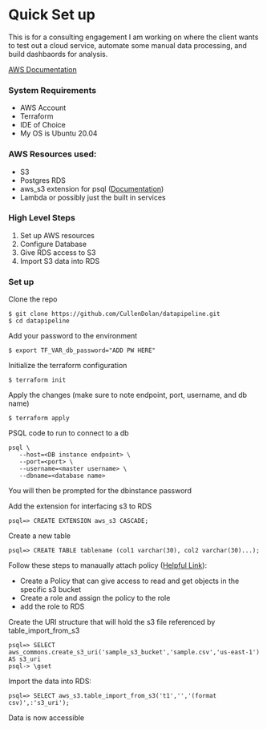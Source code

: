 # Quick Set up

This is for a consulting engagement I am working on where the client wants to test out a cloud service, automate some manual data processing, and build dashbaords for analysis.

[AWS Documentation](https://docs.aws.amazon.com/AmazonRDS/latest/UserGuide/PostgreSQL.Procedural.Importing.html)

### System Requirements
- AWS Account
- Terraform
- IDE of Choice
- My OS is Ubuntu 20.04

### AWS Resources used:
- S3
- Postgres RDS 
- aws_s3 extension for psql ([Documentation](https://docs.aws.amazon.com/AmazonRDS/latest/UserGuide/PostgreSQL.Procedural.Importing.html#USER_PostgreSQL.S3Import))
- Lambda or possibly just the built in services

### High Level Steps
1. Set up AWS resources 
2. Configure Database
3. Give RDS access to S3
4. Import S3 data into RDS


### Set up

Clone the repo
```
$ git clone https://github.com/CullenDolan/datapipeline.git
$ cd datapipeline
```
Add your password to the environment
```
$ export TF_VAR_db_password="ADD PW HERE"
```
Initialize the terraform configuration
```
$ terraform init
```
Apply the changes (make sure to note endpoint, port, username, and db name)
```
$ terraform apply
```
PSQL code to run to connect to a db
```
psql \
   --host=<DB instance endpoint> \
   --port=<port> \
   --username=<master username> \
   --dbname=<database name> 
```
You will then be prompted for the dbinstance password

Add the extension for interfacing s3 to RDS
```
psql=> CREATE EXTENSION aws_s3 CASCADE;
```
Create a new table
```
psql=> CREATE TABLE tablename (col1 varchar(30), col2 varchar(30)...);
```
Follow these steps to manaually attach policy ([Helpful Link](https://www.sqlshack.com/integrating-aws-s3-buckets-with-aws-rds-sql-server/)):
- Create a Policy that can give access to read and get objects in the specific s3 bucket
- Create a role and assign the policy to the role
- add the role to RDS

Create the URI structure that will hold the s3 file referenced by table_import_from_s3
```
psql=> SELECT aws_commons.create_s3_uri('sample_s3_bucket','sample.csv','us-east-1') AS s3_uri 
psql-> \gset
```
Import the data into RDS:
```
psql=> SELECT aws_s3.table_import_from_s3('t1','','(format csv)',:'s3_uri');
```
Data is now accessible 
